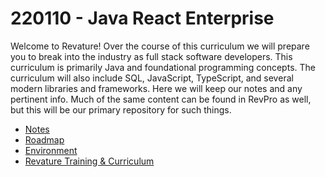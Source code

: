 # 220110 - Java React Enterprise

Welcome to Revature! Over the course of this curriculum we will prepare you to break into the industry as full stack software developers. This curriculum is primarily Java and foundational programming concepts. The curriculum will also include SQL, JavaScript, TypeScript, and several modern libraries and frameworks. Here we will keep our notes and any pertinent info. Much of the same content can be found in RevPro as well, but this will be our primary repository for such things.

 - [Notes](./notes/README.md)
 - [Roadmap](./roadmap.md)
 - [Environment](./environment.md)
 - [Revature Training & Curriculum](./notes/misc/revature-training.md)
